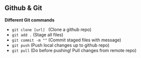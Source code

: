 ## Github & Git

**Different Git commands**

- `git clone [url] ` (Clone a github repo)
- `git add .` (Stage all files)
- `git commit -m ""` (Commit staged files with message)
- `git push` (Push local changes up to github repo)
- `git pull` (Do before pushing! Pull changes from remote repo)
